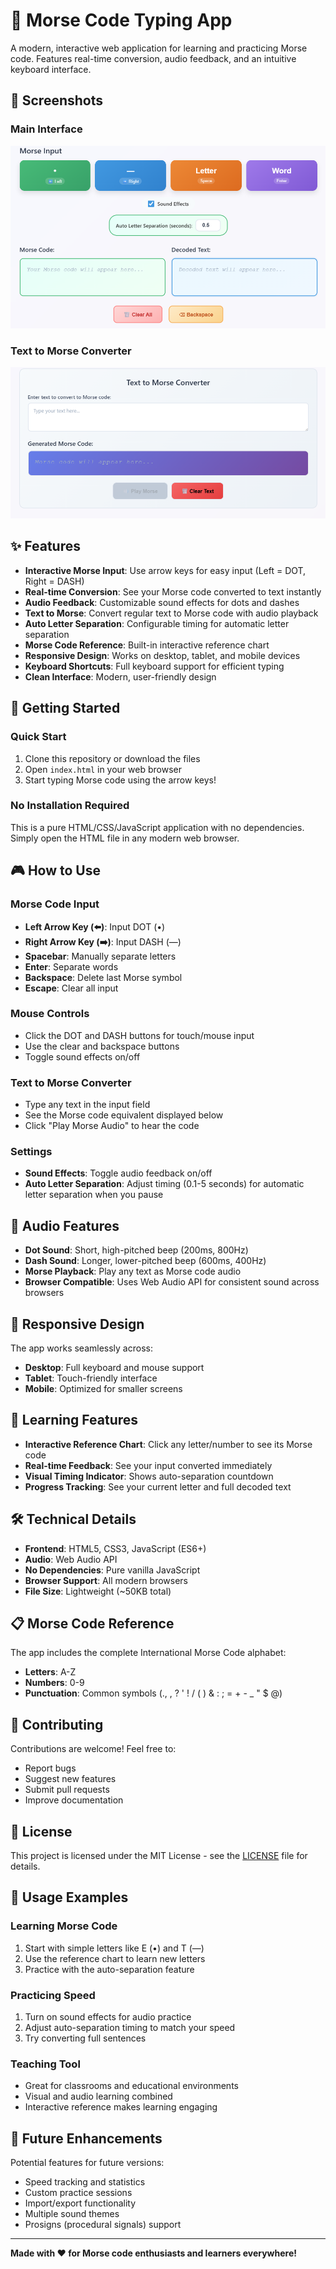 # 🎯 Morse Code Typing App

A modern, interactive web application for learning and practicing Morse code. Features real-time conversion, audio feedback, and an intuitive keyboard interface.

## 📸 Screenshots

### Main Interface
![Main Interface](screenshots/MI.png)

### Text to Morse Converter
![Text to Morse Converter](screenshots/TOM.png)

## ✨ Features

- **Interactive Morse Input**: Use arrow keys for easy input (Left = DOT, Right = DASH)
- **Real-time Conversion**: See your Morse code converted to text instantly
- **Audio Feedback**: Customizable sound effects for dots and dashes
- **Text to Morse**: Convert regular text to Morse code with audio playback
- **Auto Letter Separation**: Configurable timing for automatic letter separation
- **Morse Code Reference**: Built-in interactive reference chart
- **Responsive Design**: Works on desktop, tablet, and mobile devices
- **Keyboard Shortcuts**: Full keyboard support for efficient typing
- **Clean Interface**: Modern, user-friendly design

## 🚀 Getting Started

### Quick Start
1. Clone this repository or download the files
2. Open `index.html` in your web browser
3. Start typing Morse code using the arrow keys!

### No Installation Required
This is a pure HTML/CSS/JavaScript application with no dependencies. Simply open the HTML file in any modern web browser.

## 🎮 How to Use

### Morse Code Input
- **Left Arrow Key (⬅️)**: Input DOT (•)
- **Right Arrow Key (➡️)**: Input DASH (—)
- **Spacebar**: Manually separate letters
- **Enter**: Separate words
- **Backspace**: Delete last Morse symbol
- **Escape**: Clear all input

### Mouse Controls
- Click the DOT and DASH buttons for touch/mouse input
- Use the clear and backspace buttons
- Toggle sound effects on/off

### Text to Morse Converter
- Type any text in the input field
- See the Morse code equivalent displayed below
- Click "Play Morse Audio" to hear the code

### Settings
- **Sound Effects**: Toggle audio feedback on/off
- **Auto Letter Separation**: Adjust timing (0.1-5 seconds) for automatic letter separation when you pause

## 🎵 Audio Features

- **Dot Sound**: Short, high-pitched beep (200ms, 800Hz)
- **Dash Sound**: Longer, lower-pitched beep (600ms, 400Hz)
- **Morse Playback**: Play any text as Morse code audio
- **Browser Compatible**: Uses Web Audio API for consistent sound across browsers

## 📱 Responsive Design

The app works seamlessly across:
- **Desktop**: Full keyboard and mouse support
- **Tablet**: Touch-friendly interface
- **Mobile**: Optimized for smaller screens

## 🎯 Learning Features

- **Interactive Reference Chart**: Click any letter/number to see its Morse code
- **Real-time Feedback**: See your input converted immediately
- **Visual Timing Indicator**: Shows auto-separation countdown
- **Progress Tracking**: See your current letter and full decoded text

## 🛠️ Technical Details

- **Frontend**: HTML5, CSS3, JavaScript (ES6+)
- **Audio**: Web Audio API
- **No Dependencies**: Pure vanilla JavaScript
- **Browser Support**: All modern browsers
- **File Size**: Lightweight (~50KB total)

## 📋 Morse Code Reference

The app includes the complete International Morse Code alphabet:
- **Letters**: A-Z
- **Numbers**: 0-9
- **Punctuation**: Common symbols (., , ? ' ! / ( ) & : ; = + - _ " $ @)

## 🤝 Contributing

Contributions are welcome! Feel free to:
- Report bugs
- Suggest new features
- Submit pull requests
- Improve documentation

## 📄 License

This project is licensed under the MIT License - see the [LICENSE](LICENSE) file for details.

## 🔗 Usage Examples

### Learning Morse Code
1. Start with simple letters like E (•) and T (—)
2. Use the reference chart to learn new letters
3. Practice with the auto-separation feature

### Practicing Speed
1. Turn on sound effects for audio practice
2. Adjust auto-separation timing to match your speed
3. Try converting full sentences

### Teaching Tool
- Great for classrooms and educational environments
- Visual and audio learning combined
- Interactive reference makes learning engaging

## 🚀 Future Enhancements

Potential features for future versions:
- Speed tracking and statistics
- Custom practice sessions
- Import/export functionality
- Multiple sound themes
- Prosigns (procedural signals) support

---

**Made with ❤️ for Morse code enthusiasts and learners everywhere!**
